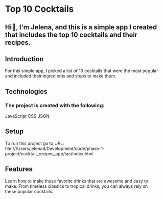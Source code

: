 # Top 10 Cocktails

## Hi👋, I'm Jelena, and this is a simple app I created that includes the top 10 cocktails and their recipes.
## Introduction
For this simple app, I picked a list of 10 cocktails that were the most popular and included their 
ingredients and steps to make them. 
## Technologies
### The project is created with the following: 
JavaScript
CSS
JSON
## Setup
To run this project go to URL: file:///Users/jelenad/Development/code/phase-1-project/cocktail_recipes_app/src/index.html
## Features
Learn how to make these favorite drinks that are awesome and easy to make.
From timeless classics to tropical drinks, you can always rely on these popular cocktails.